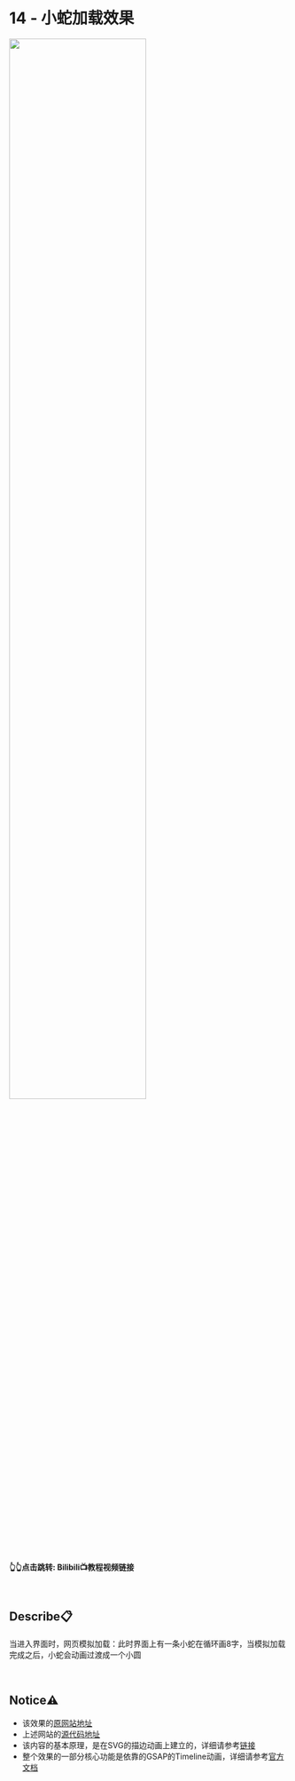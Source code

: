 # 14 - 小蛇加载效果
<a href="https://www.bilibili.com/video/BV1MjoMYWEfY">
<img src="https://i1.hdslb.com/bfs/archive/102e5bf729bf1e69e58ad6cdbeb881429ce7e9bf.jpg" width="70%">
</a>

**👆👆点击跳转: Bilibili📺教程视频链接**

<br>

## **Describe📋️**
当进入界面时，网页模拟加载：此时界面上有一条小蛇在循环画8字，当模拟加载完成之后，小蛇会动画过渡成一个小圆

<br>

## **Notice⚠️**
- 该效果的[原网站地址](https://snakeball.jiejoe.com)
- 上述网站的[源代码地址](https://github.com/JIEJOE-Visual/snakeball)
- 该内容的基本原理，是在SVG的描边动画上建立的，详细请参考[链接](https://github.com/JIEJOE-WEB-Tutorial/011-svg-stroke-animation)
- 整个效果的一部分核心功能是依靠的GSAP的Timeline动画，详细请参考[官方文档](https://gsap.com/docs/v3/GSAP/Timeline)
